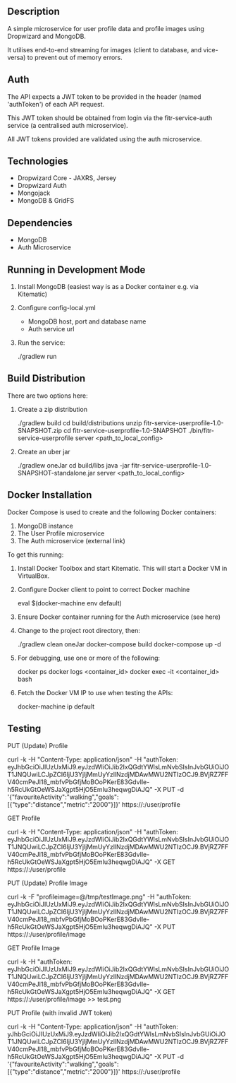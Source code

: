 Description
-----------

A simple microservice for user profile data and profile images using Dropwizard and MongoDB.

It utilises end-to-end streaming for images (client to database, and vice-versa) to prevent out of memory errors.

Auth
----

The API expects a JWT token to be provided in the header (named 'authToken') of each API request.

This JWT token should be obtained from login via the fitr-service-auth service (a centralised auth microservice).

All JWT tokens provided are validated using the auth microservice.

Technologies
------------

- Dropwizard Core - JAXRS, Jersey
- Dropwizard Auth
- Mongojack
- MongoDB & GridFS

Dependencies
------------

- MongoDB
- Auth Microservice

Running in Development Mode
---------------------------

1) Install MongoDB (easiest way is as a Docker container e.g. via Kitematic)

2) Configure config-local.yml

    - MongoDB host, port and database name
    - Auth service url

3) Run the service:

    ./gradlew run

Build Distribution
------------------

There are two options here:

1) Create a zip distribution

    ./gradlew build
    cd build/distributions
    unzip fitr-service-userprofile-1.0-SNAPSHOT.zip
    cd fitr-service-userprofile-1.0-SNAPSHOT
    ./bin/fitr-service-userprofile server <path_to_local_config>

2) Create an uber jar

    ./gradlew oneJar
    cd build/libs
    java -jar fitr-service-userprofile-1.0-SNAPSHOT-standalone.jar server <path_to_local_config>

Docker Installation
-------------------

Docker Compose is used to create and the following Docker containers:

1. MongoDB instance
3. The User Profile microservice
2. The Auth microservice (external link)

To get this running:

1) Install Docker Toolbox and start Kitematic. This will start a Docker VM in VirtualBox.

2) Configure Docker client to point to correct Docker machine

    eval $(docker-machine env default)

3) Ensure Docker container running for the Auth microservice (see here)

4) Change to the project root directory, then:

    ./gradlew clean oneJar
    docker-compose build
    docker-compose up -d

5) For debugging, use one or more of the following:

    docker ps
    docker logs <container_id>
    docker exec -it <container_id> bash

6) Fetch the Docker VM IP to use when testing the APIs:

    docker-machine ip default

Testing
-------

PUT (Update) Profile

curl -k -H "Content-Type: application/json" -H "authToken: eyJhbGciOiJIUzUxMiJ9.eyJzdWIiOiJib2IxQGdtYWlsLmNvbSIsInJvbGUiOiJOT1JNQUwiLCJpZCI6IjU3YjljMmUyYzllNzdjMDAwMWU2NTIzOCJ9.BVjRZ7FFV40cmPeJl18_mbfvPbGfjMoBOoPKerE83GdvIle-h5RcUkGtOeWSJaXgpt5HjO5EmIu3heqwgDiAJQ" -X PUT -d '{"favouriteActivity":"walking","goals":[{"type":"distance","metric":"2000"}]}' https://<host>:<port>/user/profile

GET Profile

curl -k -H "Content-Type: application/json" -H "authToken: eyJhbGciOiJIUzUxMiJ9.eyJzdWIiOiJib2IxQGdtYWlsLmNvbSIsInJvbGUiOiJOT1JNQUwiLCJpZCI6IjU3YjljMmUyYzllNzdjMDAwMWU2NTIzOCJ9.BVjRZ7FFV40cmPeJl18_mbfvPbGfjMoBOoPKerE83GdvIle-h5RcUkGtOeWSJaXgpt5HjO5EmIu3heqwgDiAJQ" -X GET https://<host>:<port>/user/profile

PUT (Update) Profile Image

curl -k -F "profileimage=@/tmp/testImage.png" -H "authToken: eyJhbGciOiJIUzUxMiJ9.eyJzdWIiOiJib2IxQGdtYWlsLmNvbSIsInJvbGUiOiJOT1JNQUwiLCJpZCI6IjU3YjljMmUyYzllNzdjMDAwMWU2NTIzOCJ9.BVjRZ7FFV40cmPeJl18_mbfvPbGfjMoBOoPKerE83GdvIle-h5RcUkGtOeWSJaXgpt5HjO5EmIu3heqwgDiAJQ" -X PUT https://<host>:<port>/user/profile/image

GET Profile Image

curl -k -H "authToken: eyJhbGciOiJIUzUxMiJ9.eyJzdWIiOiJib2IxQGdtYWlsLmNvbSIsInJvbGUiOiJOT1JNQUwiLCJpZCI6IjU3YjljMmUyYzllNzdjMDAwMWU2NTIzOCJ9.BVjRZ7FFV40cmPeJl18_mbfvPbGfjMoBOoPKerE83GdvIle-h5RcUkGtOeWSJaXgpt5HjO5EmIu3heqwgDiAJQ" -X GET https://<host>:<port>/user/profile/image >> test.png

PUT Profile (with invalid JWT token)

curl -k -H "Content-Type: application/json" -H "authToken: yJhbGciOiJIUzUxMiJ9.eyJzdWIiOiJib2IxQGdtYWlsLmNvbSIsInJvbGUiOiJOT1JNQUwiLCJpZCI6IjU3YjljMmUyYzllNzdjMDAwMWU2NTIzOCJ9.BVjRZ7FFV40cmPeJl18_mbfvPbGfjMoBOoPKerE83GdvIle-h5RcUkGtOeWSJaXgpt5HjO5EmIu3heqwgDiAJQ" -X PUT -d '{"favouriteActivity":"walking","goals":[{"type":"distance","metric":"2000"}]}' https://<host>:<port>/user/profile
